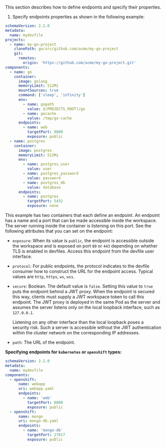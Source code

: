 This section describes how to define endpoints and specify their
properties.

1.  Specify endpoints properties as shown in the following example:

```yaml
schemaVersion: 2.2.0
metadata:
  name: mydevfile
projects:
  - name: my-go-project
    clonePath: go/src/github.com/acme/my-go-project
    git:
      remotes:
        origin: 'https://github.com/acme/my-go-project.git'
components:
  - name: go
    container:
      image: golang
      memoryLimit: 512Mi
      mountSources: true
      command: ['sleep', 'infinity']
      env:
        - name: gopath
          value: $(PROJECTS_ROOT)/go
        - name: gocache
          value: /tmp/go-cache
      endpoints:
        - name: web
          targetPort: 8080
          exposure: public
  - name: postgres
    container:
      image: postgres
      memoryLimit: 512Mi
      env:
        - name: postgres_user
          value: user
        - name: postgres_password
          value: password
        - name: postgres_db
          value: database
      endpoints:
        - name: postgres
          targetPort: 5432
          exposure: none
```

This example has two containers that each define an endpoint. An
endpoint has a name and a port that can be made accessible inside the
workspace. The server running inside the container is listening on this
port. See the following attributes that you can set on the endpoint:

- `exposure`: When its value is `public`, the endpoint is accessible
  outside the workspace and is exposed on port `80` or `443` depending
  on whether TLS is enabled in devfiles. Access this endpoint from the
  devfile user interface.

- `protocol`: For public endpoints, the protocol indicates to the
  devfile consumer how to construct the URL for the endpoint access.
  Typical values are `http`, `https`, `ws`, `wss`.

- `secure`: Boolean. The default value is `false`. Setting this value
  to `true` puts the endpoint behind a JWT proxy. When the endpoint is
  secured this way, clients must supply a JWT workspace token to call
  this endpoint. The JWT proxy is deployed in the same Pod as the
  server and assumes the server listens only on the local loopback
  interface, such as `127.0.0.1`.

  Listening on any other interface than the local loopback poses a
  security risk. Such a server is accessible without the JWT
  authentication within the cluster network on the corresponding IP
  addresses.

- `path`: The URL of the endpoint.

**Specifying endpoints for `kubernetes` or `openshift` types:**

```yaml
schemaVersion: 2.2.0
metadata:
  name: mydevfile
components:
  - openshift:
      name: webapp
      uri: webapp.yaml
      endpoints:
        - name: 'web'
          targetPort: 8080
          exposure: public
  - openshift:
      name: mongo
      uri: mongo-db.yaml
      endpoints:
        - name: 'mongo-db'
          targetPort: 27017
          exposure: public
```
